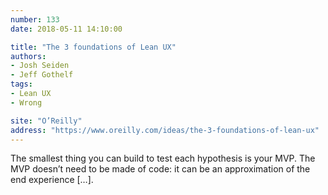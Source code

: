 ```yaml
---
number: 133
date: 2018-05-11 14:10:00

title: "The 3 foundations of Lean UX"
authors:
- Josh Seiden
- Jeff Gothelf
tags:
- Lean UX
- Wrong

site: "O’Reilly"
address: "https://www.oreilly.com/ideas/the-3-foundations-of-lean-ux"
---
```


The smallest thing you can build to test each hypothesis is your MVP. The MVP doesn’t need to be made of code: it can be an approximation of the end experience […].
